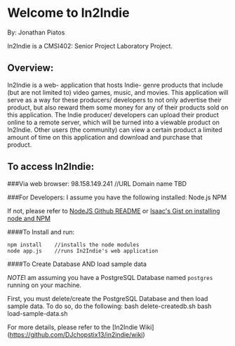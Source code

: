 Welcome to In2Indie
==================
By: Jonathan Piatos

In2Indie is a CMSI402: Senior Project Laboratory Project. 

Overview:
------------
In2Indie is a web- application that hosts Indie- genre products that include (but are not limited to) video games, music, and movies. This application will serve as a way for these producers/ developers to not only advertise their product, but also reward them some money for any of their products sold on this application. The Indie producer/ developers can upload their product online to a remote server, which will be turned into a viewable product on In2Indie. Other users (the community) can view a certain product a limited amount of time on this application and download and purchase that product.

To access In2Indie:
-------------------

###Via web browser: 
    98.158.149.241  //URL Domain name TBD

###For Developers:
I assume you have the following installed:
    Node.js
    NPM
    
If not, please refer to [NodeJS Github README](https://github.com/joyent/node) or [Isaac's Gist on installing node and NPM](https://gist.github.com/isaacs/579814)

####To Install and run:

    npm install    //installs the node modules 
    node app.js    //runs In2Indie's web application

####To Create Database AND load sample data

*NOTE*I am assuming you have a PostgreSQL Database named `postgres` running on your machine.

First, you must delete/create the PostgreSQL Database and then load sample data.  To do so, do the following:
    bash delete-createdb.sh
    bash load-sample-data.sh 

For more details, please refer to the [In2Indie Wiki] (https://github.com/DJchopstix13/in2indie/wiki)


